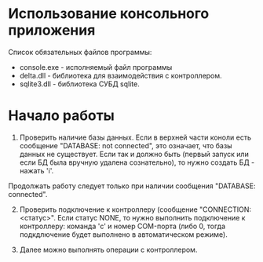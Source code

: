 # Использование консольного приложения
Список обязательных файлов программы:
* console.exe - исполняемый файл программы
* delta.dll - библиотека для взаимодействия с контроллером.
* sqlite3.dll - библиотека СУБД sqlite.

# Начало работы
1. Проверить наличие базы данных.
Если в верхней части коноли есть сообщение "DATABASE: not connected", это означает, что базы данных не существует.
Если так и должно быть (первый запуск или если БД была вручную удалена сознательно), то нужно создать БД - нажать 'i'.

Продолжать работу следует только при наличии сообщения "DATABASE: connected".

2. Проверить подключение к контроллеру (сообщение "CONNECTION: <статус>".
Если статус NONE, то нужно выполнить подключение к контроллеру: команда 'c' и номер COM-порта (либо 0, тогда подкдлючение будет выполнено в автоматическом режиме).

3. Далее можно выполнять операции с контроллером.